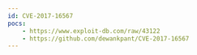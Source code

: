 ```yaml
---
id: CVE-2017-16567
pocs: 
    - https://www.exploit-db.com/raw/43122
    - https://github.com/dewankpant/CVE-2017-16567
---
```

